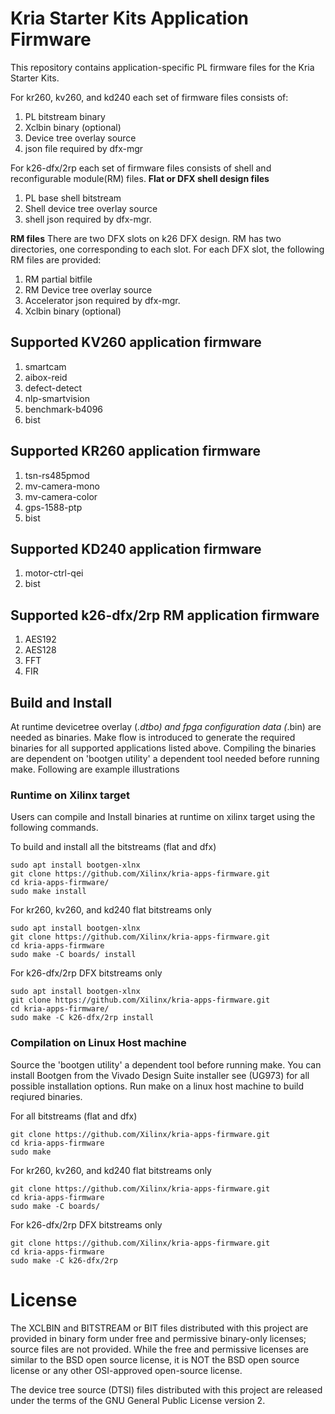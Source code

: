# Kria Starter Kits Application Firmware

This repository contains application-specific PL firmware files for the Kria
Starter Kits.

For kr260, kv260, and kd240 each set of firmware files consists of:
1. PL bitstream binary
2. Xclbin binary (optional)
3. Device tree overlay source
4. json file required by dfx-mgr

For k26-dfx/2rp each set of firmware files consists of shell and reconfigurable module(RM) files.
**Flat or DFX shell design files**
1. PL base shell bitstream
2. Shell device tree overlay source
3. shell json required by dfx-mgr.

**RM files**
There are two DFX slots on k26 DFX design. RM has two directories, one corresponding to each slot.
For each DFX slot, the following RM files are provided:
1. RM partial bitfile
2. RM Device tree overlay source
3. Accelerator json required by dfx-mgr.
4. Xclbin binary (optional)

## Supported KV260 application firmware
1. smartcam
2. aibox-reid
3. defect-detect
4. nlp-smartvision
5. benchmark-b4096
6. bist

## Supported KR260 application firmware
1. tsn-rs485pmod
2. mv-camera-mono
3. mv-camera-color
4. gps-1588-ptp
5. bist

## Supported KD240 application firmware
1. motor-ctrl-qei
2. bist

## Supported k26-dfx/2rp RM application firmware
1. AES192
2. AES128
3. FFT
4. FIR

## Build and Install
At runtime devicetree overlay (*.dtbo) and fpga configuration data (*.bin)
are needed as binaries. Make flow is introduced to generate the required binaries
for all supported applications listed above. Compiling the binaries are dependent
on 'bootgen utility' a dependent tool needed before running make.
Following are example illustrations

### Runtime on Xilinx target

Users can compile and Install binaries at runtime on xilinx target using the
following commands.

To build and install all the bitstreams (flat and dfx)
```
sudo apt install bootgen-xlnx
git clone https://github.com/Xilinx/kria-apps-firmware.git
cd kria-apps-firmware/
sudo make install
```

For kr260, kv260, and kd240 flat bitstreams only
```
sudo apt install bootgen-xlnx
git clone https://github.com/Xilinx/kria-apps-firmware.git
cd kria-apps-firmware
sudo make -C boards/ install
```

For k26-dfx/2rp DFX bitstreams only
```
sudo apt install bootgen-xlnx
git clone https://github.com/Xilinx/kria-apps-firmware.git
cd kria-apps-firmware/
sudo make -C k26-dfx/2rp install
```

### Compilation on Linux Host machine
Source the 'bootgen utility' a dependent tool before running make. You can install
Bootgen from the Vivado Design Suite installer see (UG973) for all possible
installation options.
Run make on a linux host machine to build reqiured binaries.

For all bitstreams (flat and dfx)
```
git clone https://github.com/Xilinx/kria-apps-firmware.git
cd kria-apps-firmware
sudo make
```

For kr260, kv260, and kd240 flat bitstreams only
```
git clone https://github.com/Xilinx/kria-apps-firmware.git
cd kria-apps-firmware
sudo make -C boards/
```

For k26-dfx/2rp DFX bitstreams only
```
git clone https://github.com/Xilinx/kria-apps-firmware.git
cd kria-apps-firmware
sudo make -C k26-dfx/2rp
```


# License

The XCLBIN and BITSTREAM or BIT files distributed with this project are
provided in binary form under free and permissive binary-only licenses; source
files are not provided. While the free and permissive licenses are similar to
the BSD open source license, it is NOT the BSD open source license or any other
OSI-approved open-source license.

The device tree source (DTSI) files distributed with this project are
released under the terms of the GNU General Public License version 2.
